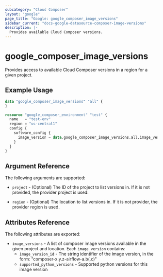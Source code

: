 ```yaml
---
subcategory: "Cloud Composer"
layout: "google"
page_title: "Google: google_composer_image_versions"
sidebar_current: "docs-google-datasource-composer-image-versions"
description: |-
  Provides available Cloud Composer versions.
---
```


# google\_composer\_image\_versions

Provides access to available Cloud Composer versions in a region for a given project.

## Example Usage

```terraform
data "google_composer_image_versions" "all" {
}

resource "google_composer_environment" "test" {
  name   = "test-env"
  region = "us-central1"
  config {
    software_config {
      image_version = data.google_composer_image_versions.all.image_versions[0].image_version_id
    }
  }
}
```

## Argument Reference

The following arguments are supported:

* `project` - (Optional) The ID of the project to list versions in.
    If it is not provided, the provider project is used.

* `region` - (Optional) The location to list versions in.
    If it is not provider, the provider region is used.

## Attributes Reference

The following attributes are exported:

* `image_versions` - A list of composer image versions available in the given project and location. Each `image_version` contains:
  * `image_version_id` - The string identifier of the image version, in the form: "composer-x.y.z-airflow-a.b(.c)"
  * `supported_python_versions` - Supported python versions for this image version
